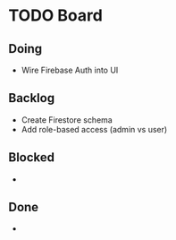 # TODO Board
## Doing
- Wire Firebase Auth into UI
## Backlog
- Create Firestore schema
- Add role-based access (admin vs user)
## Blocked
-
## Done
-

